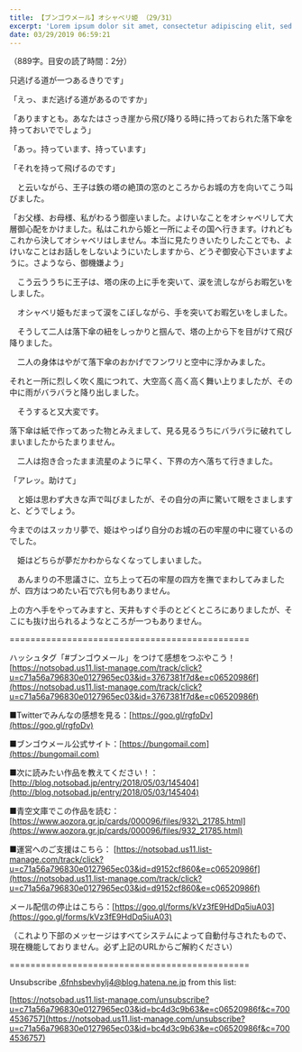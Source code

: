 ```yaml
---
title: 【ブンゴウメール】オシャベリ姫 （29/31）
excerpt: 'Lorem ipsum dolor sit amet, consectetur adipiscing elit, sed do eiusmod tempor incididunt ut labore et dolore magna aliqua. Praesent elementum facilisis leo vel fringilla est ullamcorper eget. At imperdiet dui accumsan sit amet nulla facilisi morbi tempus.'
date: 03/29/2019 06:59:21
---
```


（889字。目安の読了時間：2分）

只逃げる道が一つあるきりです」

「えっ、まだ逃げる道があるのですか」

「ありますとも。あなたはさっき崖から飛び降りる時に持っておられた落下傘を持っておいででしょう」

「あっ。持っています、持っています」

「それを持って飛げるのです」

　と云いながら、王子は鉄の塔の絶頂の窓のところからお城の方を向いてこう叫びました。

「お父様、お母様、私がわるう御座いました。よけいなことをオシャベリして大層御心配をかけました。私はこれから姫と一所によその国へ行きます。けれどもこれから決してオシャベリはしません。本当に見たりきいたりしたことでも、よけいなことはお話しをしないようにいたしますから、どうぞ御安心下さいますように。さようなら、御機嫌よう」

　こう云ううちに王子は、塔の床の上に手を突いて、涙を流しながらお暇乞いをしました。

　オシャベリ姫もだまって涙をこぼしながら、手を突いてお暇乞いをしました。

　そうして二人は落下傘の紐をしっかりと掴んで、塔の上から下を目がけて飛び降りました。

　二人の身体はやがて落下傘のおかげでフンワリと空中に浮かみました。

それと一所に烈しく吹く風につれて、大空高く高く高く舞い上りましたが、その中に雨がバラバラと降り出しました。

　そうすると又大変です。

落下傘は紙で作ってあった物とみえまして、見る見るうちにバラバラに破れてしまいましたからたまりません。

　二人は抱き合ったまま流星のように早く、下界の方へ落ちて行きました。

「アレッ。助けて」

　と姫は思わず大きな声で叫びましたが、その自分の声に驚いて眼をさましますと、どうでしょう。

今までのはスッカリ夢で、姫はやっぱり自分のお城の石の牢屋の中に寝ているのでした。

　姫はどちらが夢だかわからなくなってしまいました。

　あんまりの不思議さに、立ち上って石の牢屋の四方を撫でまわしてみましたが、四方はつめたい石で穴も何もありません。

上の方へ手をやってみますと、天井もすぐ手のとどくところにありましたが、そこにも抜け出られるようなところが一つもありません。

\==============================================

ハッシュタグ「#ブンゴウメール」をつけて感想をつぶやこう！ [https://notsobad.us11.list-manage.com/track/click?u=c71a56a796830e0127965ec03&id=3767381f7d&e=c06520986f](https://notsobad.us11.list-manage.com/track/click?u=c71a56a796830e0127965ec03&id=3767381f7d&e=c06520986f)

■Twitterでみんなの感想を見る：[https://goo.gl/rgfoDv](https://goo.gl/rgfoDv)

■ブンゴウメール公式サイト：[https://bungomail.com](https://bungomail.com)

■次に読みたい作品を教えてください！：[http://blog.notsobad.jp/entry/2018/05/03/145404](http://blog.notsobad.jp/entry/2018/05/03/145404)

■青空文庫でこの作品を読む：[https://www.aozora.gr.jp/cards/000096/files/932\_21785.html](https://www.aozora.gr.jp/cards/000096/files/932_21785.html)

■運営へのご支援はこちら： [https://notsobad.us11.list-manage.com/track/click?u=c71a56a796830e0127965ec03&id=d9152cf860&e=c06520986f](https://notsobad.us11.list-manage.com/track/click?u=c71a56a796830e0127965ec03&id=d9152cf860&e=c06520986f)

メール配信の停止はこちら：[https://goo.gl/forms/kVz3fE9HdDq5iuA03](https://goo.gl/forms/kVz3fE9HdDq5iuA03)

（これより下部のメッセージはすべてシステムによって自動付与されたもので、現在機能しておりません。必ず上記のURLからご解約ください）

\==============================================

Unsubscribe .6fnhsbevhylj4@blog.hatena.ne.jp from this list:

[https://notsobad.us11.list-manage.com/unsubscribe?u=c71a56a796830e0127965ec03&id=bc4d3c9b63&e=c06520986f&c=7004536757](https://notsobad.us11.list-manage.com/unsubscribe?u=c71a56a796830e0127965ec03&id=bc4d3c9b63&e=c06520986f&c=7004536757)